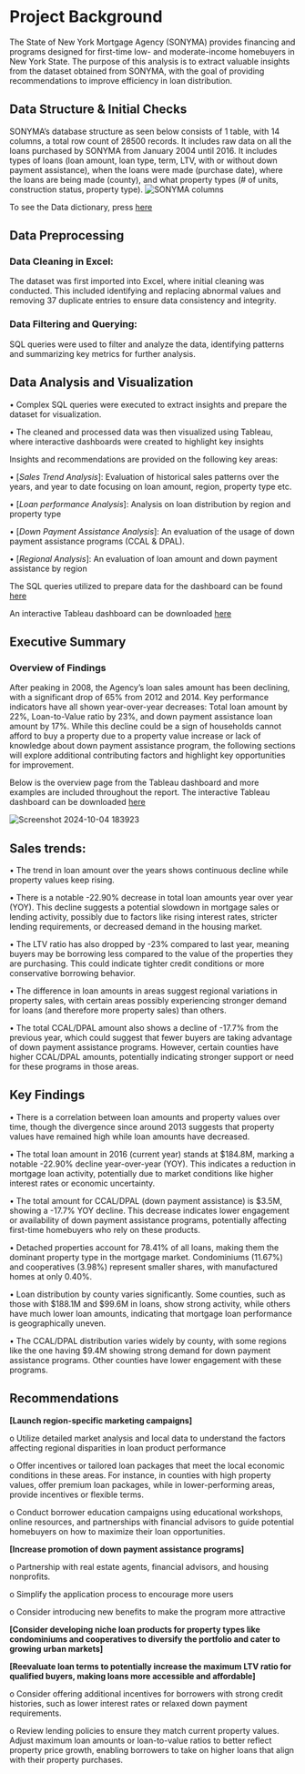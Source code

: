 # Project Background
 The State of New York Mortgage Agency (SONYMA) provides financing and programs designed for first-time low- and moderate-income homebuyers in New York State. The purpose of this analysis is to extract valuable insights from the dataset obtained from SONYMA, with the goal of providing recommendations to improve efficiency in loan distribution.

## Data Structure & Initial Checks
SONYMA’s database structure as seen below consists of 1 table, with 14 columns, a total row count of 28500 records. It includes raw data on all the loans purchased by SONYMA from January 2004 until 2016. It includes types of loans (loan amount, loan type, term, LTV, with or without down payment assistance), when the loans were made (purchase date), where the loans are being made (county), and what property types (# of units, construction status, property type).
![SONYMA columns](https://github.com/user-attachments/assets/5a89b725-443f-48b6-a8c1-9fe85b495eb2)

To see the Data dictionary, press [here](https://github.com/Tsatsaa8800/SONYMA-Loan-project/blob/main/HCR_SONYMALoanPurchased_DataDictionary.pdf)

## Data Preprocessing
### Data Cleaning in Excel:
The dataset was first imported into Excel, where initial cleaning was conducted. This included identifying and replacing abnormal values and removing 37 duplicate entries to ensure data consistency and integrity.

### Data Filtering and Querying:
SQL queries were used to filter and analyze the data, identifying patterns and summarizing key metrics for further analysis.

## Data Analysis and Visualization
  •	Complex SQL queries were executed to extract insights and prepare the dataset for visualization.
  
  •	The cleaned and processed data was then visualized using Tableau, where interactive dashboards were created to highlight key insights
  
Insights and recommendations are provided on the following key areas:

  •	[*Sales Trend Analysis*]: Evaluation of historical sales patterns over the years, and year to date focusing on loan amount, region, property type etc.
  
  •	[*Loan performance Analysis*]: Analysis on loan distribution by region and property type
  
  •	[*Down Payment Assistance Analysis*]: An evaluation of the usage of down payment assistance programs (CCAL & DPAL). 
  
  •	[*Regional Analysis*]: An evaluation of loan amount and down payment assistance by region
  
The SQL queries utilized to prepare data for the dashboard can be found [here](https://github.com/Tsatsaa8800/SONYMA-Loan-project/blob/main/SONYMA%20SQL%20QUERIES.txt)

An interactive Tableau dashboard can be downloaded [here](https://public.tableau.com/app/profile/tsatsral.ganzorig/viz/Propertyloan_Finalish/Dashboard2)

## Executive Summary

### Overview of Findings

After peaking in 2008, the Agency’s loan sales amount has been declining, with a significant drop of 65% from 2012 and 2014. Key performance indicators have all shown year-over-year decreases: Total loan amount by 22%, Loan-to-Value ratio by 23%, and down payment assistance loan amount by 17%. While this decline could be a sign of households cannot afford to buy a property due to a property value increase or lack of knowledge about down payment assistance program, the following sections will explore additional contributing factors and highlight key opportunities for improvement. 

Below is the overview page from the Tableau dashboard and more examples are included throughout the report. The interactive Tableau dashboard can be downloaded [here](https://public.tableau.com/app/profile/tsatsral.ganzorig/viz/Propertyloan_Finalish/Dashboard2)

![Screenshot 2024-10-04 183923](https://github.com/user-attachments/assets/2afebed2-62e3-4630-99bb-c4ca11bcdcf6)

 ## Sales trends: 
 
  •	The trend in loan amount over the years shows continuous decline while property values keep rising. 
  
  •	There is a notable -22.90% decrease in total loan amounts year over year (YOY). This decline suggests a potential slowdown in mortgage sales or lending activity, possibly due to factors like rising interest rates, stricter lending requirements, or decreased demand in the housing market.
  
  •	The LTV ratio has also dropped by -23% compared to last year, meaning buyers may be borrowing less compared to the value of the properties they are purchasing. This could indicate tighter credit conditions or more conservative borrowing behavior.
  
   •	The difference in loan amounts in areas suggest regional variations in property sales, with certain areas possibly experiencing stronger demand for loans (and therefore more property sales) than others.
   
   •	The total CCAL/DPAL amount also shows a decline of -17.7% from the previous year, which could suggest that fewer buyers are taking advantage of down payment assistance programs. However, certain counties have higher CCAL/DPAL amounts, potentially indicating stronger support or need for these programs in those areas.
   
## Key Findings

•	There is a correlation between loan amounts and property values over time, though the divergence since around 2013 suggests that property values have remained high while loan amounts have decreased.

•	The total loan amount in 2016 (current year) stands at $184.8M, marking a notable -22.90% decline year-over-year (YOY). This indicates a reduction in mortgage loan activity, potentially due to market conditions like higher interest rates or economic uncertainty.

•	The total amount for CCAL/DPAL (down payment assistance) is $3.5M, showing a -17.7% YOY decline. This decrease indicates lower engagement or availability of down payment assistance programs, potentially affecting first-time homebuyers who rely on these products.

•	Detached properties account for 78.41% of all loans, making them the dominant property type in the mortgage market. Condominiums (11.67%) and cooperatives (3.98%) represent smaller shares, with manufactured homes at only 0.40%.

•	Loan distribution by county varies significantly. Some counties, such as those with $188.1M and $99.6M in loans, show strong activity, while others have much lower loan amounts, indicating that mortgage loan performance is geographically uneven.

•	The CCAL/DPAL distribution varies widely by county, with some regions like the one having $9.4M showing strong demand for down payment assistance programs. Other counties have lower engagement with these programs.

## Recommendations
**[Launch region-specific marketing campaigns]**

o	Utilize detailed market analysis and local data to understand the factors affecting regional disparities in loan product performance

o	Offer incentives or tailored loan packages that meet the local economic conditions in these areas. For instance, in counties with high property values, offer premium loan packages, while in lower-performing areas, provide incentives or flexible terms.

o	Conduct borrower education campaigns using educational workshops, online resources, and partnerships with financial advisors to guide potential homebuyers on how to maximize their loan opportunities.

**[Increase promotion of down payment assistance programs]**

o	Partnership with real estate agents, financial advisors, and housing nonprofits. 

o	Simplify the application process to encourage more users

o	Consider introducing new benefits to make the program more attractive

**[Consider developing niche loan products for property types like condominiums and cooperatives to diversify the portfolio and cater to growing urban markets]**

**[Reevaluate loan terms to potentially increase the maximum LTV ratio for qualified buyers, making loans more accessible and affordable]**

o	Consider offering additional incentives for borrowers with strong credit histories, such as lower interest rates or relaxed down payment requirements.

o	Review lending policies to ensure they match current property values. Adjust maximum loan amounts or loan-to-value ratios to better reflect property price growth, enabling borrowers to take on higher loans that align with their property purchases.



